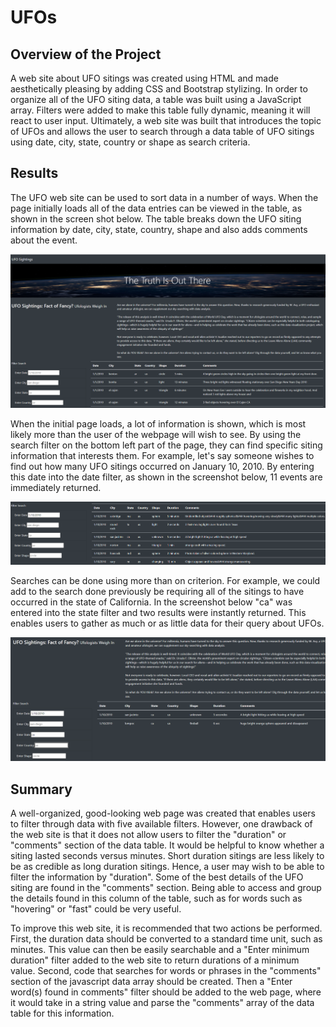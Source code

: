 # UFOs
## Overview of the Project
A web site about UFO sitings was created using HTML and made aesthetically pleasing by adding CSS and Bootstrap stylizing. In order to organize all of the UFO siting data, a table was built using a JavaScript array. Filters were added to make this table fully dynamic, meaning it will react to user input.  Ultimately, a web site was built that introduces the topic of UFOs and allows the user to search through a data table of UFO sitings using date, city, state, country or shape as search criteria.

## Results
The UFO web site can be used to sort data in a number of ways.  When the page initially loads all of the data entries can be viewed in the table, as shown in the screen shot below.  The table breaks down the UFO siting information by date, city, state, country, shape and also adds comments about the event.

![screenshot of initial UFO Finder page](static/images/ufos1.png)

When the initial page loads, a lot of information is shown, which is most likely more than the user of the webpage will wish to see. By using the search filter on the bottom left part of the page, they can find specific siting information that interests them.  For example, let's say someone wishes to find out how many UFO sitings occurred on January 10, 2010.  By entering this date into the date filter, as shown in the screenshot below,  11 events are immediately returned.  

![UFO Finder webpage searching a specific date](static/images/ufos2.png)

Searches can be done using more than on criterion.  For example, we could add to the search done previously be requiring all of the sitings to have occurred in the state of California.  In the screenshot below "ca" was entered into the state filter and two results were instantly returned.  This enables users to gather as much or as little data for their query about UFOs. 

![UFO Finder webpage searching a specific date and state](static/images/ufos3.png)


## Summary
A well-organized, good-looking web page was created that enables users to filter through data with five available filters.  However, one drawback of the web site is that 
it does not allow users to filter the "duration" or "comments" section of the data table.  It would be helpful to know whether a siting lasted seconds versus minutes.  Short duration sitings are less likely to be as credible as long duration sitings.  Hence, a user may wish to be able to filter the information by "duration".  Some of the best details of the UFO siting are found in the "comments" section.  Being able to access and group the details found in this column of the table, such as for words such as "hovering" or "fast" could be very useful.  
 
To improve this web site, it is recommended that two actions be performed.  First, the duration data should be converted to a standard time unit, such as minutes.  This value can then be easily searchable and a "Enter minimum duration" filter added to the web site to return durations of a minimum value.  Second, code that searches for words or phrases in the "comments" section of the javascript data array should be created.  Then a "Enter word(s) found in comments" filter should be added to the web page, where it would take in a string value and parse the "comments" array of the data table for this information.    
